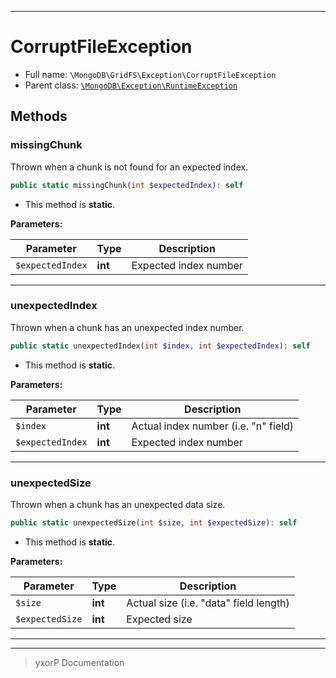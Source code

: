 ***

# CorruptFileException





* Full name: `\MongoDB\GridFS\Exception\CorruptFileException`
* Parent class: [`\MongoDB\Exception\RuntimeException`](../../Exception/RuntimeException.md)




## Methods


### missingChunk

Thrown when a chunk is not found for an expected index.

```php
public static missingChunk(int $expectedIndex): self
```



* This method is **static**.




**Parameters:**

| Parameter | Type | Description |
|-----------|------|-------------|
| `$expectedIndex` | **int** | Expected index number |




***

### unexpectedIndex

Thrown when a chunk has an unexpected index number.

```php
public static unexpectedIndex(int $index, int $expectedIndex): self
```



* This method is **static**.




**Parameters:**

| Parameter | Type | Description |
|-----------|------|-------------|
| `$index` | **int** | Actual index number (i.e. &quot;n&quot; field) |
| `$expectedIndex` | **int** | Expected index number |




***

### unexpectedSize

Thrown when a chunk has an unexpected data size.

```php
public static unexpectedSize(int $size, int $expectedSize): self
```



* This method is **static**.




**Parameters:**

| Parameter | Type | Description |
|-----------|------|-------------|
| `$size` | **int** | Actual size (i.e. &quot;data&quot; field length) |
| `$expectedSize` | **int** | Expected size |




***


***
> yxorP Documentation
